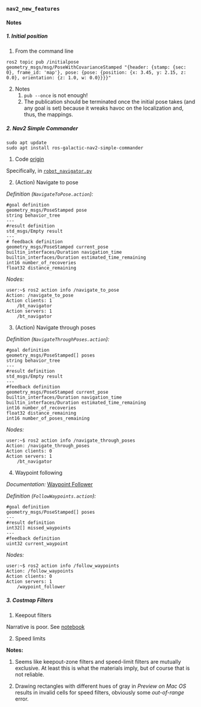 ### `nav2_new_features`

#### Notes

##### 1. Initial position

1. From the command line
```
ros2 topic pub /initialpose geometry_msgs/msg/PoseWithCovarianceStamped "{header: {stamp: {sec: 0}, frame_id: 'map'}, pose: {pose: {position: {x: 3.45, y: 2.15, z: 0.0}, orientation: {z: 1.0, w: 0.0}}}}"
```  

2. Notes
   1. `pub --once` is not enough!
   2. The publication should be terminated once the initial pose takes (and any goal is set) because it wreaks havoc on the localization and, thus, the mappings.  

##### 2. Nav2 Simple Commander

```
sudo apt update
sudo apt install ros-galactic-nav2-simple-commander
```

1. Code [origin](https://github.com/ros-navigation/navigation2/tree/main/nav2_simple_commander/nav2_simple_commander)  

Specifically, in [`robot_navigator.py`](https://github.com/ros-navigation/navigation2/blob/main/nav2_simple_commander/nav2_simple_commander/robot_navigator.py)  

2. (Action) Navigate to pose

_Definition (`NavigateToPose.action`):_  
```
#goal definition
geometry_msgs/PoseStamped pose
string behavior_tree
---
#result definition
std_msgs/Empty result
---
# feedback definition
geometry_msgs/PoseStamped current_pose
builtin_interfaces/Duration navigation_time
builtin_interfaces/Duration estimated_time_remaining
int16 number_of_recoveries
float32 distance_remaining
```

_Nodes:_  
```
user:~$ ros2 action info /navigate_to_pose
Action: /navigate_to_pose
Action clients: 1
    /bt_navigator
Action servers: 1
    /bt_navigator
```

3. (Action) Navigate through poses

_Definition (`NavigateThroughPoses.action`):_  
```
#goal definition
geometry_msgs/PoseStamped[] poses
string behavior_tree
---
#result definition
std_msgs/Empty result
---
#feedback definition
geometry_msgs/PoseStamped current_pose
builtin_interfaces/Duration navigation_time
builtin_interfaces/Duration estimated_time_remaining
int16 number_of_recoveries
float32 distance_remaining
int16 number_of_poses_remaining
```  

_Nodes:_  
```
user:~$ ros2 action info /navigate_through_poses
Action: /navigate_through_poses
Action clients: 0
Action servers: 1
    /bt_navigator
```  

4. Waypoint following

_Documentation:_ [Waypoint Follower](https://docs.nav2.org/configuration/packages/configuring-waypoint-follower.html)  

_Definition (`FollowWaypoints.action`):_  
```
#goal definition
geometry_msgs/PoseStamped[] poses
---
#result definition
int32[] missed_waypoints
---
#feedback definition
uint32 current_waypoint
```

_Nodes:_  
```
user:~$ ros2 action info /follow_waypoints
Action: /follow_waypoints
Action clients: 0
Action servers: 1
    /waypoint_follower
```  

##### 3. Costmap Filters

1. Keepout filters

Narrative is poor. See [notebook](assets/Nav2-New-Features-Advanced-ROS2-Navigation-The-Construct.pdf)  

2. Speed limits

**Notes:**
1. Seems like keepout-zone filters and speed-limit filters are mutually exclusive. At least this is what the materials imply, but of course that is not reliable.

2. Drawing rectangles with different hues of gray in _Preview on Mac OS_ results in invalid cells for speed filters, obviously some _out-of-range_ error.  
